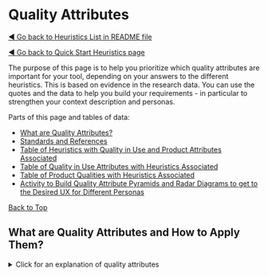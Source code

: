 <a name="TopofPage"></a>
# Quality Attributes

[◄ Go back to Heuristics List in README file](../../README.md)

[◄ Go back to Quick Start Heuristics page](../../How-To/Navigate-idea-t/QuickStart.md) 

The purpose of this page is to help you prioritize which quality attributes are important for your tool, depending on your answers to the different heuristics. This is based on evidence in the research data. You can use the quotes and the data to help you build your requirements - in particular to strengthen your context description and personas.

Parts of this page and tables of data:
- [What are Quality Attributes?](#WhatareQA1)  
- [Standards and References](#StandardsandReferences)
- [Table of Heuristics with Quality in Use and Product Attributes Associated](Table-Heuristicss-to-QiU-Attributes.md)
- [Table of Quality in Use Attributes with Heuristics Associated](Table-QiU-Attributes-Heuristics.md)   
- [Table of Product Qualities with Heuristics Associated](Table-Product-Attributes-and_heuristics.md)   
- [Activity to Build Quality Attribute Pyramids and Radar Diagrams to get to the Desired UX for Different Personas](../How-To/Activities/Building-Attribute-Pyramids.md)

<a name="WhatareQA1"></a>    [Back to Top](#TopofPage)

## What are Quality Attributes and How to Apply Them?
<details><summary>Click for an explanation of quality attributes</summary>
Quality attributes are properties of a product which affect how well the product performs. Generally, a software system but it could be some other product or service.  
Some of these are Quality in Use attributes: they refer to attributes that are a measure of how good the experience is when using the product. They include the effectiveness and efficiency with which someone can carry out their task, their safety, and the flexibility with which they can work. 
Others are technical or Product attributes which are built into the product and which the building blocks contributing to how the quality in use is achieved. They include functionality, usability, performance, security, and many others.  

 <a name="QARD1"></a>   

### Usability, Quality in Use, and the User Experience: how they relate together

<details close>
<summary>Click here for Usability, Quality in Use, and the User Experience: how they relate together</summary>

Quality in Use (QiU) and Usability had the most frequent mentions in our data. 
Understanding how the different attributes are building blocks to the overall user experience (UX) helps us to design in a better UX, shown in the flowchart below. 
A good User Interface (UI) is supported by interaction design, and contributes to usability, which also includes designing for the users' efficiency, effectiveness, support to meet their goals in their context. 
Usability is one contributor to quality in use, which also includes flexibility in use and freedom from risk. 
QiU is also supported by all the technical attributes, such as maintainability, performance, security. 
QiU contributes to UX, and design should address trust, credibility, flow through tasks and the usefulness of the product. 
All of this, influenced by past experiences, mantal models and personal circumstances leads to the lived experience, and gives rise to emotions. 

![Flowchart showing the relationship between UI design, usability, quality in use, UX and the lived experience. ][ui-lxflow](UItoLX.jpg)

[ui-lxflow]: UItoLX.jpg

</details>
 
[Back to Top](#TopofPage)

### Quality Attributes in the Research Data
<details close>
<summary>Click here to see research background to the quality attributes information</summary>
What makes a tool successful is definitely not just its functionality. Here’s some data and quotes from the research:

- 98% of the participants mentioned usability and quality in use of the tools as a concern, issue, or necessity. Over 40% of the comments were about usability. <br> *``I first had to define the fields (name, data type, etc.) Then somewhere else in the admin UI, I had to configure where this field would appear on the test case form for the project. Then somewhere else again in the admin UI, I had to define the set of possible values for the dropdown fields I’d added. [. . . ] infuriating (and requires a re-learn [of] this ridiculousness every few months when I get such admin requests).”*
- 91% of the participants mentioned other attributes including functionality, making up 34% of the comments. <br> *“every time I have to deal with a new tool, it’s the matter of installation that is the most difficult.''*

Table  TBD link to file with table lists the QiU attributes with a comment for each on sub attributes and some questions to ask yourself when designing the tool.

Usability is a key contributor to QiU, and is multi-faceted. Breaking down the comments and concerns on usability we found that operability is the most important usability factor for our participants, followed by learnability, and being supported to meet their goals. 
Other attributes appeared less often. That doesn't make them less important - it just means that for our participants they are not currently their biggest concern.
The other attributes were mentioned often in the context of a problem that adversely affecting the overall user experience. 

In the table TBD add link to file with table, the attributes are listed in order of frequency measured by how many people mentioned them, and how often.

Notice how low in the list functionality comes; people don't want more functionality; they want the overall experience to be better for the functionality supplied. 
Similarly, user interface aesthetics were mainly mentioned as an irritation sometimes disguising what became a poor overall experience.

<details close>
<summary>How the research reveal the figures?</summary>

The research to find these figures included several rounds of data collection and analysis, shown in the flowchart below.
Data was collected in interviews, workshops, and surveys with test practitioners. 
The data was analysed using a variety of qualitative and quantitative methods, and re-analysed by a second pair of researchers to check the results matched.
The analysis results were synthesised into a number of outputs, including this repository of heuristics. 
The heuristics have been evaluated in reviews with test, UX and accessibility experts.

![Flowchart showing the research activities to reach the figures in the tables. ][researchflow](r-flow.jpg)

[researchflow]: r-flow.jpg

</details>

</details>


### Building Quality Attribute Pyramids and Radar Diagrams to get to the Desired UX

<details close> <summary> Click here for an activity to help you work with attributes </summary>

The quality attributes information can be used with the heuristics to understand which product attributes are required into order to deliver quality in use for particular personas, and how to do this is decribed in an [Activity to Build Quality Attribute Pyramids and Radar Diagrams to get to the Desired UX for Different Personas](../How-To/Activities/Building-Attribute-Pyramids.md)

</details>

[Back to Top](#TopofPage)


<a name="Standards and ReferencesMore"></a>  

## Standards and Reference Texts

<details close>
<summary>Standards and References</summary>

[Summary of ISO 20510 from TMAP with links to additional attributes](https://www.tmap.net/wiki/quality-characteristics)

[Summary of the ISO/IEC 25000 series of standards](https://iso25000.com/index.php/en/iso-25000-standards)

[ISO 25019 portal](https://www.iso.org/standard/78177.html)

NB: even as I write this, new standards are being developed, published, and discussed meaning there are several ways of dividing up the quality in use and product quality attributes. 
On this page, I have provided a simplified summary of some of the main quality attributes, plus notes from the research data. 
You can of course go to buy the new standard, [ISO 25019](https://www.iso.org/standard/78177.html) which has different definitions.
Or use this summary from TMAP of the previous version ISO 25010 with their additional definitions for AI and sustainability [Summary of ISO 20510 from TMAP with links to additional attributes](https://www.tmap.net/wiki/quality-characteristics). 

</details>

[Back to Top](#TopofPage)

